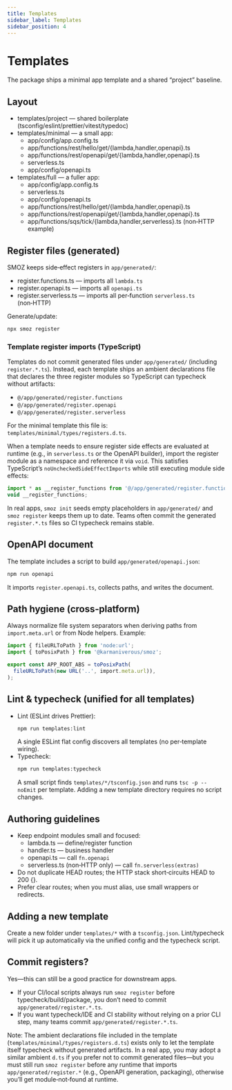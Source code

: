 ```yaml
---
title: Templates
sidebar_label: Templates
sidebar_position: 4
---
```


# Templates

The package ships a minimal app template and a shared “project” baseline.

## Layout

- templates/project — shared boilerplate (tsconfig/eslint/prettier/vitest/typedoc)
- templates/minimal — a small app:
  - app/config/app.config.ts
  - app/functions/rest/hello/get/{lambda,handler,openapi}.ts
  - app/functions/rest/openapi/get/{lambda,handler,openapi}.ts
  - serverless.ts
  - app/config/openapi.ts
- templates/full — a fuller app:
  - app/config/app.config.ts
  - serverless.ts
  - app/config/openapi.ts
  - app/functions/rest/hello/get/{lambda,handler,openapi}.ts
  - app/functions/rest/openapi/get/{lambda,handler,openapi}.ts
  - app/functions/sqs/tick/{lambda,handler,serverless}.ts (non‑HTTP example)

## Register files (generated)

SMOZ keeps side‑effect registers in `app/generated/`:

- register.functions.ts — imports all `lambda.ts`
- register.openapi.ts — imports all `openapi.ts`
- register.serverless.ts — imports all per‑function `serverless.ts` (non‑HTTP)

Generate/update:

```bash
npx smoz register
```

### Template register imports (TypeScript)

Templates do not commit generated files under `app/generated/` (including `register.*.ts`). Instead, each template ships an ambient declarations file that declares the three register modules so TypeScript can typecheck without artifacts:

- `@/app/generated/register.functions`
- `@/app/generated/register.openapi`
- `@/app/generated/register.serverless`

For the minimal template this file is: `templates/minimal/types/registers.d.ts`.

When a template needs to ensure register side effects are evaluated at runtime (e.g., in `serverless.ts` or the OpenAPI builder), import the register module as a namespace and reference it via `void`. This satisfies TypeScript’s `noUncheckedSideEffectImports` while still executing module side effects:

```ts
import * as __register_functions from '@/app/generated/register.functions';
void __register_functions;
```

In real apps, `smoz init` seeds empty placeholders in `app/generated/` and `smoz register` keeps them up to date. Teams often commit the generated `register.*.ts` files so CI typecheck remains stable.

## OpenAPI document

The template includes a script to build `app/generated/openapi.json`:

```bash
npm run openapi
```

It imports `register.openapi.ts`, collects paths, and writes the document.

## Path hygiene (cross‑platform)

Always normalize file system separators when deriving paths from `import.meta.url` or from Node helpers. Example:

```ts
import { fileURLToPath } from 'node:url';
import { toPosixPath } from '@karmaniverous/smoz';

export const APP_ROOT_ABS = toPosixPath(
  fileURLToPath(new URL('..', import.meta.url)),
);
```

## Lint & typecheck (unified for all templates)

- Lint (ESLint drives Prettier):
  ```bash
  npm run templates:lint
  ```
  A single ESLint flat config discovers all templates (no per‑template wiring).
- Typecheck:
  ```bash
  npm run templates:typecheck
  ```
  A small script finds `templates/*/tsconfig.json` and runs `tsc -p --noEmit` per template. Adding a new template directory requires no script changes.

## Authoring guidelines

- Keep endpoint modules small and focused:
  - lambda.ts — define/register function
  - handler.ts — business handler
  - openapi.ts — call `fn.openapi`
  - serverless.ts (non‑HTTP only) — call `fn.serverless(extras)`
- Do not duplicate HEAD routes; the HTTP stack short‑circuits HEAD to 200 {}.
- Prefer clear routes; when you must alias, use small wrappers or redirects.

## Adding a new template

Create a new folder under `templates/*` with a `tsconfig.json`. Lint/typecheck will pick it up automatically via the unified config and the typecheck script.

## Commit registers?

Yes—this can still be a good practice for downstream apps.

- If your CI/local scripts always run `smoz register` before typecheck/build/package, you don’t need to commit `app/generated/register.*.ts`.
- If you want typecheck/IDE and CI stability without relying on a prior CLI step, many teams commit `app/generated/register.*.ts`.

Note: The ambient declarations file included in the template (`templates/minimal/types/registers.d.ts`) exists only to let the template itself typecheck without generated artifacts. In a real app, you may adopt a similar ambient `d.ts` if you prefer not to commit generated files—but you must still run `smoz register` before any runtime that imports `app/generated/register.*` (e.g., OpenAPI generation, packaging), otherwise you’ll get module‑not‑found at runtime.
